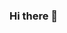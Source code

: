 ### Hi there 👋

<!--
**myroslav111/myroslav111** is a ✨ _special_ ✨ repository because its `README.md` (this file) appears on your GitHub profile.

Here are some ideas to get you started:

- 🌱 I’m currently learning full stack developer in GO IT
- 📫 How to reach me: myrKozar@gmail.com
- ⚡ Fun fact: I thought it would be boring but I was wrong
-->
